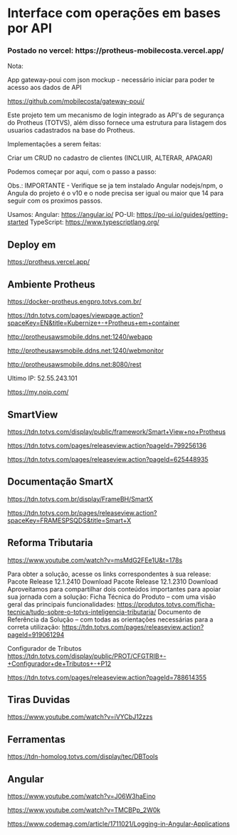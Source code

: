 <h1> Interface com operações em bases por API</h1> 

<h3>Postado no vercel: https://protheus-mobilecosta.vercel.app/ </h3>

Nota: 

App gateway-poui com json mockup - necessário iniciar para poder te acesso aos dados de API

https://github.com/mobilecosta/gateway-poui/


Este projeto tem um mecanismo de login integrado as API's de segurança do Protheus (TOTVS), além disso fornece uma estrutura para listagem dos usuarios cadastrados na base do Protheus.

Implementações a serem feitas:

Criar um CRUD no cadastro de clientes
(INCLUIR, ALTERAR, APAGAR)

Podemos começar por aqui, com o passo a passo:

Obs.: IMPORTANTE - Verifique se ja tem instalado Angular nodejs/npm, o Angula do projeto é o v10 e o node precisa ser igual ou maior que 14 para seguir com os proximos passos.

Usamos: 
Angular: https://angular.io/
PO-UI: https://po-ui.io/guides/getting-started
TypeScript: https://www.typescriptlang.org/

## Deploy em
https://protheus.vercel.app/

## Ambiente Protheus
https://docker-protheus.engpro.totvs.com.br/

https://tdn.totvs.com/pages/viewpage.action?spaceKey=EN&title=Kubernize+-+Protheus+em+container

http://protheusawsmobile.ddns.net:1240/webapp

http://protheusawsmobile.ddns.net:1240/webmonitor

http://protheusawsmobile.ddns.net:8080/rest

Ultimo IP: 52.55.243.101

https://my.noip.com/

## SmartView
https://tdn.totvs.com/display/public/framework/Smart+View+no+Protheus

https://tdn.totvs.com/pages/releaseview.action?pageId=799256136

https://tdn.totvs.com/pages/releaseview.action?pageId=625448935

## Documentação SmartX

https://tdn.totvs.com.br/display/FrameBH/SmartX

https://tdn.totvs.com.br/pages/releaseview.action?spaceKey=FRAMESPSQDS&title=Smart+X

## Reforma Tributaria

https://www.youtube.com/watch?v=msMdG2FEe1U&t=178s

Para obter a solução, acesse os links correspondentes à sua release:
Pacote Release 12.1.2410
Download
Pacote Release 12.1.2310
Download
Aproveitamos para compartilhar dois conteúdos importantes para apoiar sua jornada com a solução:
Ficha Técnica do Produto – com uma visão geral das principais funcionalidades:
https://produtos.totvs.com/ficha-tecnica/tudo-sobre-o-totvs-inteligencia-tributaria/
Documento de Referência da Solução – com todas as orientações necessárias para a correta utilização:
https://tdn.totvs.com/pages/releaseview.action?pageId=919061294

Configurador de Tributos
https://tdn.totvs.com/display/public/PROT/CFGTRIB+-+Configurador+de+Tributos+-+P12

https://tdn.totvs.com/pages/releaseview.action?pageId=788614355


## Tiras Duvidas
https://www.youtube.com/watch?v=iVYCbJ12zzs

## Ferramentas
https://tdn-homolog.totvs.com/display/tec/DBTools


## Angular
https://www.youtube.com/watch?v=J06W3haEino

https://www.youtube.com/watch?v=TMCBPp_2W0k

https://www.codemag.com/article/1711021/Logging-in-Angular-Applications
